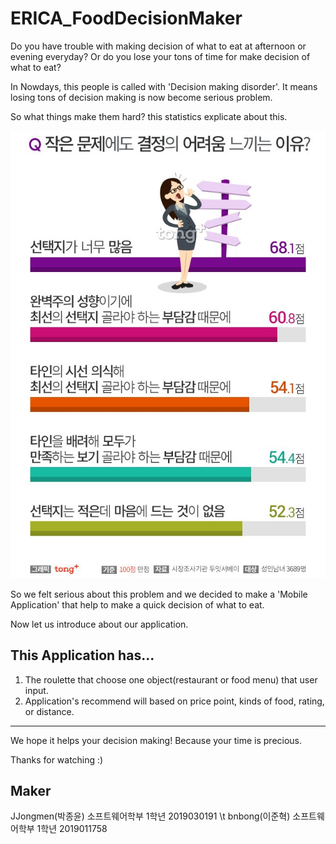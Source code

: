 # ERICA_FoodDecisionMaker
Do you have trouble with making decision of what to eat at afternoon or evening everyday?
Or do you lose your tons of time for make decision of what to eat?

In Nowdays, this people is called with 'Decision making disorder'.
It means losing tons of decision making is now become serious problem.

So what things make them hard? this statistics explicate about this.

![결정장애02_f1](./결정장애02_f1.jpg)

So we felt serious about this problem and we decided to make a 'Mobile Application' that help to make a quick decision of what to eat.

Now let us introduce about our application.

This Application has...
---------------------------------------

1. The roulette that choose one object(restaurant or food menu) that user input.
2. Application's recommend will based on price point, kinds of food, rating, or distance.

---------------------------------------

We hope it helps your decision making!
Because your time is precious.

Thanks for watching :)

Maker 
---------------------------------------

JJongmen(박종윤) 소프트웨어학부 1학년 2019030191 \t
bnbong(이준혁) 소프트웨어학부 1학년 2019011758
